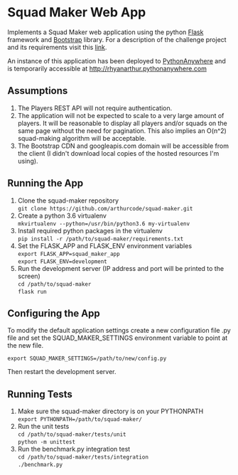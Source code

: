 # Squad Maker Web App

Implements a Squad Maker web application using the python
[Flask](http://flask.pocoo.org/) framework and [Bootstrap](https://getbootstrap.com/)
library. For a description of the challenge project and its requirements visit this
[link](https://github.com/darryl-mccool/squad-maker).

An instance of this application has been deployed to
[PythonAnywhere](https://www.pythonanywhere.com/) and is
temporarily accessible at <http://rhyanarthur.pythonanywhere.com>

## Assumptions
1. The Players REST API will not require authentication.
2. The application will not be expected to scale to a very large amount of players.
It will be reasonable to display all players and/or squads on the same page without
the need for pagination. This also implies an O(n^2) squad-making algorithm will be
acceptable.
3. The Bootstrap CDN and googleapis.com domain will be accessible from the client
(I didn't download local copies of the hosted resources I'm using).

## Running the App

1. Clone the squad-maker repository <br>
`git clone https://github.com/arthurcode/squad-maker.git`
2. Create a python 3.6 virtualenv <br>
`mkvirtualenv --python=/usr/bin/python3.6 my-virtualenv`
3. Install required python packages in the virtualenv <br>
`pip install -r /path/to/squad-maker/requirements.txt`
4. Set the FLASK_APP and FLASK_ENV environment variables <br>
`export FLASK_APP=squad_maker_app` <br>
`export FLASK_ENV=development`
5. Run the development server (IP address and port will be printed to the screen)<br>
`cd /path/to/squad-maker` <br>
`flask run`

## Configuring the App

To modify the default application settings create a new configuration file .py file
and set the SQUAD_MAKER_SETTINGS environment variable to point at the new file.

`export SQUAD_MAKER_SETTINGS=/path/to/new/config.py`

Then restart the development server.

## Running Tests

1. Make sure the squad-maker directory is on your PYTHONPATH <br>
`export PYTHONPATH=/path/to/squad-maker/`
2. Run the unit tests <br>
`cd /path/to/squad-maker/tests/unit` <br>
`python -m unittest`
3. Run the benchmark.py integration test <br>
`cd /path/to/squad-maker/tests/integration` <br>
`./benchmark.py`


